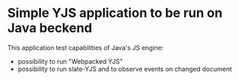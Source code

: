# Simple YJS application to be run on Java beckend

This application test capabilities of Java's JS engine:
- possibility to run "Webpacked YJS"
- possibility to run slate-YJS and to observe events on changed document  